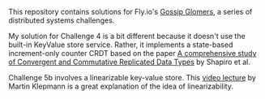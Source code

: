 This repository contains solutions for Fly.io's [Gossip Glomers](https://fly.io/dist-sys/), a series of distributed systems challenges.

My solution for Challenge 4 is a bit different because it doesn't use the built-in KeyValue store service. Rather, it implements a state-based increment-only counter CRDT based on the paper [A comprehensive study of Convergent and Commutative Replicated Data Types](https://inria.hal.science/inria-00555588/document) by Shapiro et al.

Challenge 5b involves a linearizable key-value store. This [video lecture](https://www.youtube.com/watch?v=noUNH3jDLC0&ab_channel=MartinKleppmann) by Martin Klepmann is a great explanation of the idea of linearizability.